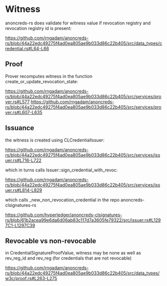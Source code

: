 # Witness

anoncreds-rs does validate for witness value if revocation registry and revocation registry id is present:

https://github.com/rngadam/anoncreds-rs/blob/44a22edc49275f4ad0ea805ae9b033d86c22b405/src/data_types/credential.rs#L64-L66

## Proof

Prover recomputes witness in the function create_or_update_revocation_state:

https://github.com/rngadam/anoncreds-rs/blob/44a22edc49275f4ad0ea805ae9b033d86c22b405/src/services/prover.rs#L577
https://github.com/rngadam/anoncreds-rs/blob/44a22edc49275f4ad0ea805ae9b033d86c22b405/src/services/prover.rs#L607-L635

## Issuance

the witness is created using CLCredentialIssuer:

https://github.com/rngadam/anoncreds-rs/blob/44a22edc49275f4ad0ea805ae9b033d86c22b405/src/services/issuer.rs#L716-L722

which in turns calls Issuer::sign_credential_with_revoc:

https://github.com/rngadam/anoncreds-rs/blob/44a22edc49275f4ad0ea805ae9b033d86c22b405/src/services/issuer.rs#L814-L829

which calls _new_non_revocation_credential in the repo anoncreds-clsignatures-rs

https://github.com/hyperledger/anoncreds-clsignatures-rs/blob/61b2acea99e6da6d06ab83c117d7a3605fe79322/src/issuer.rs#L1297C1-L1297C39

## Revocable vs non-revocable 

in CredentialSignatureProofValue, witness may be none as well as rev_reg_id and rev_reg (for credentials that are not revocable)

https://github.com/rngadam/anoncreds-rs/blob/44a22edc49275f4ad0ea805ae9b033d86c22b405/src/data_types/w3c/proof.rs#L263-L275
